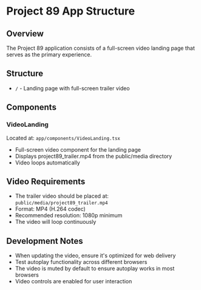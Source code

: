 # Project 89 App Structure

## Overview

The Project 89 application consists of a full-screen video landing page that serves as the primary experience.

## Structure

- `/` - Landing page with full-screen trailer video

## Components

### VideoLanding

Located at: `app/components/VideoLanding.tsx`

- Full-screen video component for the landing page
- Displays project89_trailer.mp4 from the public/media directory
- Video loops automatically

## Video Requirements

- The trailer video should be placed at: `public/media/project89_trailer.mp4`
- Format: MP4 (H.264 codec)
- Recommended resolution: 1080p minimum
- The video will loop continuously

## Development Notes

- When updating the video, ensure it's optimized for web delivery
- Test autoplay functionality across different browsers
- The video is muted by default to ensure autoplay works in most browsers
- Video controls are enabled for user interaction
